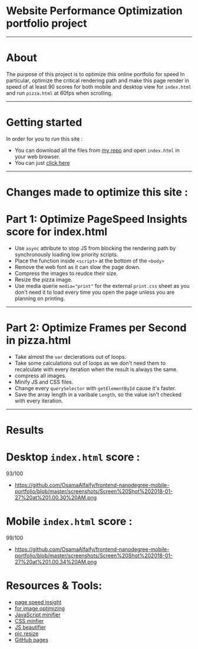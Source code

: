 # Website Performance Optimization portfolio project
----------------------------
# About
The purpose of this project is to optimize this online portfolio for speed In particular, optimize the critical rendering path and make this page render in speed of at least 90 scores for both mobile and desktop view for `index.html` and run `pizza.html` at 60fps when scrolling.

---------------------------
# Getting started
In order for you to run this site :
- You can download all the files from [my repo](https://github.com/osamaalfaify/frontend-nanodegree-mobile-portfolio) and open `index.html` in your web browser.
- You can just [click here](https://osamaalfaify.github.io/frontend-nanodegree-mobile-portfolio/)
---------------------------
# Changes made to optimize this site :
# Part 1: Optimize PageSpeed Insights score for index.html
- Use `async` attribute to stop JS from blocking the rendering path by synchronously loading low priority scripts.
- Place the function inside `<script>` at the bottom of the `<body>`
- Remove the web font as it can slow the page down.
- Compress the images to reudce their size.
- Resize the pizza image.
- Use media querie `media="print"` for the external `print.css` sheet as you don't need it to load every time you open the page unless you are planning on printing.
---------------------------

# Part 2: Optimize Frames per Second in pizza.html
- Take almost the `var` declerations out of loops.
- Take some calculations out of loops as we don't need them to recalculate with every iteration when the result is always the same.
- compress all images.
- Minify JS and CSS files.
- Change every `querySelector` with `getElementById` cause it's faster.
- Save the array length in a varibale `Length`, so the value isn't checked with every iteration.
---------------------------
# Results

# Desktop `index.html` score :
93/100
- https://github.com/OsamaAlfaify/frontend-nanodegree-mobile-portfolio/blob/master/screenshots/Screen%20Shot%202018-01-27%20at%201.00.30%20AM.png

# Mobile `index.html` score :
99/100
- https://github.com/OsamaAlfaify/frontend-nanodegree-mobile-portfolio/blob/master/screenshots/Screen%20Shot%202018-01-27%20at%201.00.34%20AM.png

# Resources & Tools:
* [page speed insight](https://developers.google.com/speed/pagespeed/)
* [for image optimizing](http://optimizilla.com/)
* [JavaScript minifier](https://javascript-minifier.com/)
* [CSS minfier](https://cssminifier.com/)
* [JS beautifier](http://jsbeautifier.org/)
* [pic resize](http://picresize.com/)
* [GitHub pages](https://pages.github.com/)
